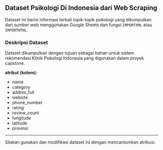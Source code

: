 ##  Dataset Psikologi Di Indonesia dari Web Scraping

Dataset ini berisi informasi terkait topik-topik psikologi yang dikumpulkan dari sumber web menggunakan Google Sheets dan fungsi `IMPORTXML` atau `IMPORTHTML`.

### Deskripsi Dataset

Dataset dikumpulkan dengan tujuan sebagai bahan untuk sistem rekomendasi Klinik Psikologi Indonesia yang digunakan dalam proyek capstone.

**atribut (kolom):**

* name
* category
* addres_full
* website
* phone_number
* rating
* review_count
* longitude
* latitude
* provinsi


---
Silakan gunakan dan modifikasi dataset ini dengan mencantumkan atribusi.

